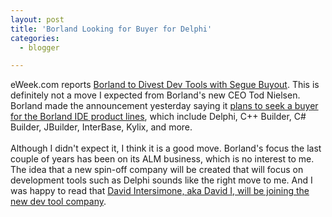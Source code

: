 ```yaml
---
layout: post
title: 'Borland Looking for Buyer for Delphi'
categories:
  - blogger

---
```


eWeek.com reports <a href="http://www.eweek.com/article2/0,1895,1922384,00.asp?kc=ewnws020806dtx1k0000599">Borland to Divest Dev Tools with Segue Buyout</a>.  This is definitely not a move I expected from Borland's new CEO Tod Nielsen.  Borland made the announcement yesterday saying it <a href="http://www.borland.com/us/company/news/press_releases/2006/02_08_06_borland_acquires_segue_software.html">plans to seek a buyer for the Borland IDE product lines</a>, which include Delphi, C++ Builder, C# Builder, JBuilder, InterBase, Kylix, and more.<br /><br />Although I didn't expect it, I think it is a good move.  Borland's focus the last couple of years has been on its ALM business, which is no interest to me.  The idea that a new spin-off company will be created that will focus on development tools such as Delphi sounds like the right move to me.  And I was happy to read that <a href="http://blogs.borland.com/davidi/archive/2006/02/08/23013.aspx">David Intersimone, aka David I, will be joining the new dev tool company</a>.
